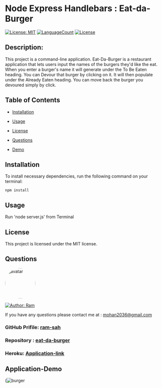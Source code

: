 # Node Express Handlebars : Eat-da-Burger

[![License: MIT](https://img.shields.io/badge/License-MIT-green.svg)](https://opensource.org/licenses/MIT)
[![LanguageCount](https://img.shields.io/github/languages/count/ram-sah/eat-da-burger)](https://github.com/ram-sah/eat-da-burger)
[![License](https://img.shields.io/github/repo-size/ram-sah/eat-da-burger?logo=gitHub)](https://github.com/ram-sah/eat-da-burger)

## Description: 

This project is a command-line application. Eat-Da-Burger is a restaurant application that lets users input the names of the burgers they'd like the eat. When you enter a burger's name it will generate under the To Be Eaten heading. You can Devour that burger by clicking on it. It will then populate under the Already Eaten heading. You can move back the burger you devoured simply by click.
         
## Table of Contents
       
* [Installation](#installation)
            
* [Usage](#usage)
            
* [License](#license)
            
* [Questions](#Questions)

* [Demo](#Application-Demo)
         
## Installation
            
To install necessary dependencies, run the following command on your terminal:
            
```
npm install
```
        
## Usage
            
Run 'node server.js' from Terminal

## License 
            
This project is licensed under the MIT license.

## Questions
            
<img src="https://github.com/ram-sah.png" alt="avatar" style="border-radius: 50px" width="100" />

[![Author: Ram](https://img.shields.io/badge/Author-RamSah-red.svg)](https://github.com/ram-sah)  
       
If you have any questions please contact me at : mohan2036@gmail.com
### GitHub Prifile: [ram-sah](https://github.com/ram-sah) 
### Repository : [eat-da-burger](https://github.com/ram-sah/eat-da-burger)

### Heroku: [Application-link](https://damp-brushlands-54954.herokuapp.com)

## Application-Demo 
(![burger](https://user-images.githubusercontent.com/64625123/90977219-b5788280-e511-11ea-838f-c68378a432c2.gif)
